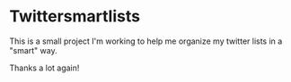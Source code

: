 Twittersmartlists
=================

This is a small project I'm working to help me organize my twitter lists in a "smart" way.

Thanks a lot again!


